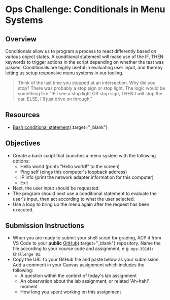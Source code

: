 # Ops Challenge: Conditionals in Menu Systems

## Overview

Conditionals allow us to program a process to react differently based on various object states. A conditional statement will make use of the IF, THEN keywords to trigger actions in the script depending on whether the test was passed. Conditionals are highly useful in evaluating user input, and thereby letting us setup responsive menu systems in our tooling.

> Think of the last time you stopped at an intersection. Why did you stop? There was probably a stop sign or stop light. The logic would be something like "IF I see a stop light OR stop sign, THEN I will stop the car. ELSE, I'll just drive on through."

## Resources

- [Bash conditional statement](https://linuxhint.com/bash_conditional_statement/){:target="_blank"} 

## Objectives

- Create a bash script that launches a menu system with the following options:
  - Hello world (prints "Hello world!" to the screen)
  - Ping self (pings this computer's loopback address)
  - IP info (print the network adapter information for this computer)
  - Exit
- Next, the user input should be requested.
- The program should next use a conditional statement to evaluate the user's input, then act according to what the user selected.
- Use a loop to bring up the menu again after the request has been executed.

## Submission Instructions

- When you are ready to submit your shell script for grading, ACP it from VS Code to your **public** [GitHub](https://github.com/){:target="_blank"} repository. Name the file according to your course code and assignment, e.g. `ops-301d1: Challenge 01`.
- Copy the URL to your GitHub file and paste below as your submission. Add a comment in your Canvas assignment which includes the following:
  - A question within the context of today's lab assignment
  - An observation about the lab assignment, or related 'Ah-hah!' moment
  - How long you spent working on this assignment
